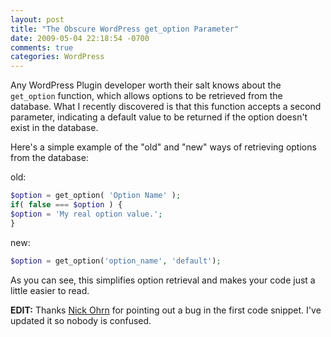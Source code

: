 ```yaml
---
layout: post
title: "The Obscure WordPress get_option Parameter"
date: 2009-05-04 22:18:54 -0700
comments: true
categories: WordPress
---
```


Any WordPress Plugin developer worth their salt knows about the `get_option` function, which allows options to be retrieved from the database. What I recently discovered is that this function accepts a second parameter, indicating a default value to be returned if the option doesn't exist in the database.

Here's a simple example of the "old" and "new" ways of retrieving options from the database:

old:

```php
$option = get_option( 'Option Name' );
if( false === $option ) {
$option = 'My real option value.';
}
```

new:

```php
$option = get_option('option_name', 'default');
```

As you can see, this simplifies option retrieval and makes your code just a little easier to read.

**EDIT:** Thanks [Nick Ohrn](http://nickohrn.com/) for pointing out a bug in the first code snippet. I've updated it so nobody is confused.
